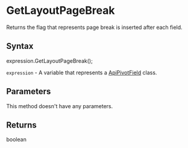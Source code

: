 # GetLayoutPageBreak

Returns the flag that represents page break is inserted after each field.

## Syntax

expression.GetLayoutPageBreak();

`expression` - A variable that represents a [ApiPivotField](../ApiPivotField.md) class.

## Parameters

This method doesn't have any parameters.

## Returns

boolean